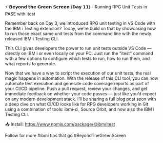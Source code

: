 ⚡️ 𝗕𝗲𝘆𝗼𝗻𝗱 𝘁𝗵𝗲 𝗚𝗿𝗲𝗲𝗻 𝗦𝗰𝗿𝗲𝗲𝗻 (𝗗𝗮𝘆 𝟭𝟭) - Running RPG Unit Tests in PASE with itest

Remember back on Day 3, we introduced RPG unit testing in VS Code with the IBM i Testing extension? Today, we're build on that by showcasing how to run those exact same unit tests from the command line with the newly released IBM i Testing CLI.

This CLI gives developers the power to run unit tests outside VS Code — directly on IBM i or even locally on your PC. Just run the "itest" command with a few options to configure which tests to run, how to run them, and what reports to generate.

Now that we have a way to script the execution of our unit tests, the real magic happens in automation. With the release of this CLI tool, you can now automate test execution and generate code coverage reports as part of your CI/CD pipeline. Push a pull request, review your changes, and get immediate feedback on whether your code passes — just like you’d expect on any modern development stack. I’ll be sharing a full blog post soon with a deep dive on what CI/CD looks like for RPG developers working in Git using a combination of tools: ibmi-ci, Source Orbit, and now also the IBM i Testing CLI.

📥 Install: https://www.npmjs.com/package/@ibm/itest

Follow for more #ibmi tips that go #BeyondTheGreenScreen